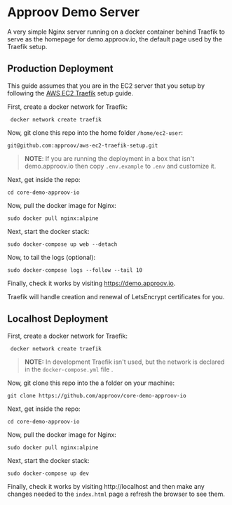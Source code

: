 # Approov Demo Server

A very simple Nginx server running on a docker container behind Traefik to serve as the homepage for demo.approov.io, the default page used by the Traefik setup.

## Production Deployment

This guide assumes that you are in the EC2 server that you setup by following the [AWS EC2 Traefik](https://github.com/approov/aws-ec2-traefik-setup) setup guide.

First, create a docker network for Traefik:

```console
 docker network create traefik
```

Now, git clone this repo into the home folder `/home/ec2-user`:

```console
git@github.com:approov/aws-ec2-traefik-setup.git
```

> **NOTE**: If you are running the deployment in a box that isn't demo.approov.io then copy `.env.example` to `.env` and customize it.

Next, get inside the repo:

```console
cd core-demo-approov-io
```

Now, pull the docker image for Nginx:

```console
sudo docker pull nginx:alpine
```

Next, start the docker stack:

```console
sudo docker-compose up web --detach
```

Now, to tail the logs (optional):

```console
sudo docker-compose logs --follow --tail 10
```

Finally, check it works by visiting https://demo.approov.io.

Traefik will handle creation and renewal of LetsEncrypt certificates for you.


## Localhost Deployment

First, create a docker network for Traefik:

```console
 docker network create traefik
```
> **NOTE:** In development Traefik isn't used, but the network is declared in the `docker-compose.yml` file .

Now, git clone this repo into the a folder on your machine:

```console
git clone https://github.com/approov/core-demo-approov-io
```

Next, get inside the repo:

```console
cd core-demo-approov-io
```

Now, pull the docker image for Nginx:

```console
sudo docker pull nginx:alpine
```

Next, start the docker stack:

```console
sudo docker-compose up dev
```

Finally, check it works by visiting http://localhost and then make any changes needed to the `index.html` page a refresh the browser to see them.
